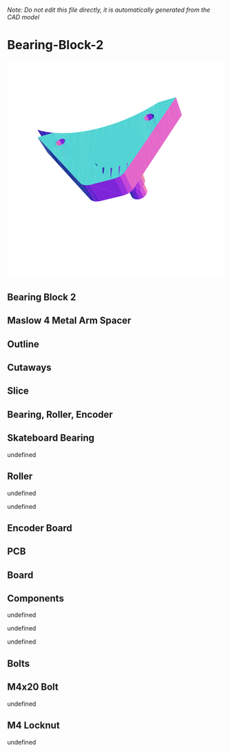 ###### Note: Do not edit this file directly, it is automatically generated from the CAD model

# Bearing-Block-2

![](/project.svg)

## Bearing Block 2


## Maslow 4 Metal Arm Spacer


## Outline


## Cutaways


## Slice


## Bearing, Roller, Encoder


## Skateboard Bearing


undefined


## Roller


undefined


undefined


## Encoder Board


## PCB


## Board


## Components


undefined


undefined


undefined


## Bolts


## M4x20 Bolt


undefined


## M4 Locknut


undefined


